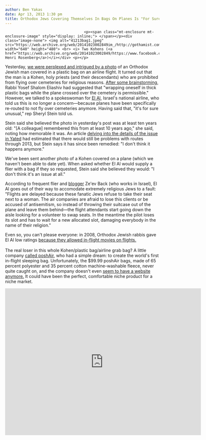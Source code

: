 ```yaml
---
author: Ben Yakas
date: Apr 13, 2013 1:30 pm
title: Orthodox Jews Covering Themselves In Bags On Planes Is "For Sure Unusual," Says El Al Rep
---
```


	
										<p><span class="mt-enclosure mt-enclosure-image" style="display: inline;"> </span></p><div class="image-none"> <img alt="41213bag1.jpeg" src="https://web.archive.org/web/20141023002849im_/http://gothamist.com/attachments/byakas/41213bag1.jpeg" width="640" height="480"> <br> <i> Two Kohens (<a href="https://web.archive.org/web/20141023002849/https://www.facebook.com/henri.rosenberg/photos_stream">via Henri Rosenberg</a>)</i></div> <p></p>

<p>Yesterday, <a href="https://web.archive.org/web/20141023002849/http://gothamist.com/2013/04/11/photo_orthodox_jewish_man_covers_hi.php">we were perplexed and intrigued by a photo</a> of an Orthodox Jewish man covered in a plastic bag on an airline flight. It turned out that the man is a Kohen, holy priests (and their descendants) who are prohibited from flying over cemeteries for religious reasons. <a href="https://web.archive.org/web/20141023002849/http://www.haaretz.com/news/ultra-orthodox-passengers-riot-aboard-el-al-plane-over-screening-of-film-1.243447">After some brainstorming</a>, Rabbi Yosef Shalom Eliashiv had suggested that &quot;wrapping oneself in thick plastic bags while the plane crossed over the cemetery is permissible.&quot; However, we talked to a spokeswoman for <a href="https://web.archive.org/web/20141023002849/http://www.elal.co.il/elal/english/states/general/">El Al</a>, Israel&apos;s national airline, who told us this is no longer a concern&#x2014;because planes have been specifically re-routed to not fly over cemeteries anymore. Having said that, &quot;it&apos;s for sure unusual,&quot; rep Sheryl Stein told us.</p>

<p>Stein said she believed the photo in yesterday&apos;s post was at least ten years old: &quot;[A colleague] remembered this from at least 10 years ago,&quot; she said, noting how memorable it was. An article <a href="https://web.archive.org/web/20141023002849/http://www.yated.com/kohanim-concerns-while-flying-to-and-from-eretz-yisroel.0-576-0.html">delving into the details of the issue in Yated</a> had estimated that there would still be problems with routes through 2013, but Stein says it has since been remedied: &quot;I don&apos;t think it happens anymore.&quot; </p>

<p>We&apos;ve been sent another photo of a Kohen covered on a plane (which we haven&apos;t been able to date yet). When asked whether El Al would supply a flier with a bag if they so requested, Stein said she believed they would: &quot;I don&apos;t think it&apos;s an issue at all.&quot; </p>

<p>According to frequent flier and <a href="https://web.archive.org/web/20141023002849/http://zeevback.blogspot.com/">blogger</a> Ze&apos;ev Back (who works in Israel), El Al goes out of their way to accomodate extremely religious Jews to a fault: &quot;Flights are delayed because these fanatic Jews refuse to take their seat next to a woman. The air companies are afraid to lose this clients or be accused of antisemitism, so instead of throwing their suitcase out of the plane and leave them behind&#x2014;the flight attendants start going down the aisle looking for a volunteer to swap seats. In the meantime the pilot loses its slot and has to wait for a new allocated slot, damaging everybody in the name of their religion.&quot;</p>

<p>Even so, you can&apos;t please everyone: in 2008, Orthodox Jewish rabbis gave El Al low ratings <a href="https://web.archive.org/web/20141023002849/http://www.vosizneias.com/17973/2008/07/11/israel-orthodox-rabbis-give-el-al-low-ranking-for-permitting-in-flight-movies/">because they allowed in-flight movies on flights.</a> <br>
 <br>
The real loser in this whole Kohen/plastic bag/airline grab bag? A little company <a href="https://web.archive.org/web/20141023002849/http://www.nbcnews.com/id/12185015/#.UWhdsCvuVg8">called poshAir</a>, who had a simple dream: to create the world&apos;s first in-flight sleeping bag. Unfortunately, the $99.99 poshAir bags, made of 65 percent polyester and 35 percent cotton machine-washable fleece, never quite caught on, and the company doesn&apos;t even <a href="https://web.archive.org/web/20141023002849/http://poshair.com/?nr=0">seem to have a website anymore.</a> It could have been the perfect, comfortable niche product for a niche market.</p>

<p><iframe width="640" height="480" src="https://web.archive.org/web/20141023002849if_/http://www.youtube.com/embed/DhPyeeyPWPc" frameborder="0" allowfullscreen></iframe></p>					
										
									
				